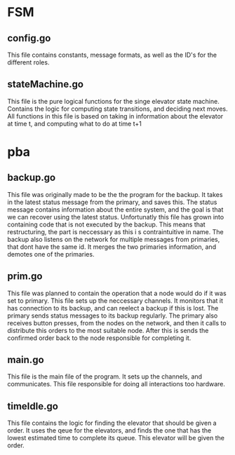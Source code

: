 <h1>FSM</h1>
<h2>config.go</h2>
<p>This file contains constants, message formats, as well as the ID's for the different roles.</p>
<h2>stateMachine.go</h2>
<p>This file is the pure logical functions for the singe elevator state machine. Contains the logic for computing state transitions, and deciding next moves. <br> All functions in this file is based on taking in information about the elevator at time t, and computing what to do at time t+1</p>
<h1>pba</h1>
<h2>backup.go</h2>
<p>This file was originally made to be the the program for the backup. It takes in the latest status message from the primary, and saves this. The status message contains information about the entire system, and the goal is that we can recover using the latest status. Unfortunatly this file has grown into containing code that is not executed by the backup. This means that restructuring, the part is neccessary as this i s contraintuitive in name. The backup also listens on the network for multiple messages from primaries, that dont have the same id. It merges the two primaries information, and demotes one of the primaries.</p>
<h2>prim.go</h2>
<p>This file was planned to contain the operation that a node would do if it was set to primary. This file sets up the neccessary channels. It monitors that it has connection to its backup, and can reelect a backup if this is lost. The primary sends status messages to its backup regularly. The primary also receives button presses, from the nodes on the network, and then it calls to distribute this orders to the most suitable node. After this is sends the confirmed order back to the node responsible for completing it.</p>

<h2>main.go</h2>
<p>This file is the main file of the program. It sets up the channels, and communicates. This file responsible for doing all interactions too hardware.</p>
<h2>timeIdle.go</h2>
<p>This file contains the logic for finding the elevator that should be given a order. It uses the qeue for the elevators, and finds the one that has the lowest estimated time to complete its queue. This elevator will be given the order.</p>
